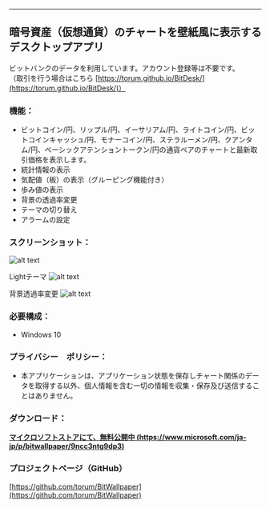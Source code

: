 
---------------------------------------


## 暗号資産（仮想通貨）のチャートを壁紙風に表示するデスクトップアプリ  
ビットバンクのデータを利用しています。アカウント登録等は不要です。  
（取引を行う場合はこちら [https://torum.github.io/BitDesk/](https://torum.github.io/BitDesk/)）
  
### 機能：
- ビットコイン/円、リップル/円、イーサリアム/円、ライトコイン/円、ビットコインキャッシュ/円、モナーコイン/円、ステラルーメン/円、クアンタム/円、ベーシックアテンショントークン/円の通貨ペアのチャートと最新取引価格を表示します。
- 統計情報の表示
- 気配値（板）の表示（グルーピング機能付き）
- 歩み値の表示
- 背景の透過率変更
- テーマの切り替え
- アラームの設定
  
### スクリーンショット：

![alt text](https://github.com/torum/BitWallpaper/blob/master/docs/Images/BitWallpaper-screenshot.png?raw=true)

Lightテーマ
![alt text](https://github.com/torum/BitWallpaper/blob/master/docs/Images/BitWallpaper-screenshot-light.png?raw=true)

背景透過率変更
![alt text](https://github.com/torum/BitWallpaper/blob/master/docs/Images/BitWallpaper-screenshot-opacity.png?raw=true)


### 必要構成：
- Windows 10

### プライバシー　ポリシー：
* 本アプリケーションは、アプリケーション状態を保存しチャート関係のデータを取得する以外、個人情報を含む一切の情報を収集・保存及び送信することはありません。

### ダウンロード：  

__[マイクロソフトストアにて、無料公開中 (https://www.microsoft.com/ja-jp/p/bitwallpaper/9ncc3ntg9dp3)](https://www.microsoft.com/ja-jp/p/bitwallpaper/9ncc3ntg9dp3)__

### プロジェクトページ（GitHub）
[https://github.com/torum/BitWallpaper](https://github.com/torum/BitWallpaper)

 

 
